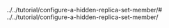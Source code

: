 ../../tutorial/configure-a-hidden-replica-set-member/# ../../tutorial/configure-a-hidden-replica-set-member/
